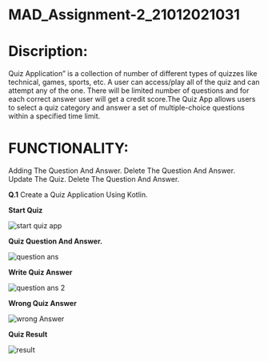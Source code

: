 # MAD_Assignment-2_21012021031

# Discription:
Quiz Application” is a collection of number of different types of quizzes like technical, games, sports, etc. A user can access/play all of the quiz and can attempt any of the one. 
There will be limited number of questions and for each correct answer user will get a credit score.The Quiz App allows users to select a quiz category and answer a set of multiple-choice 
questions within a specified time limit.

# FUNCTIONALITY:
Adding The Question And Answer.
Delete The Question And Answer.
Update The Quiz.
Delete The Question And Answer.

<b>Q.1</b>
Create a Quiz Application Using Kotlin.

<b>Start Quiz</b>

![start quiz app](https://github.com/Harshil-Ghadiya/MAD_Assignment-2_21012021031/assets/122811629/bf18d24e-0ac6-45d2-b09d-df37db2f6eab)


<b>Quiz Question And Answer.</b>


![question ans ](https://github.com/Harshil-Ghadiya/MAD_Assignment-2_21012021031/assets/122811629/30c78513-adfe-42a4-ab80-302cb9b083f7)


<b> Write Quiz Answer</b>


![question ans 2](https://github.com/Harshil-Ghadiya/MAD_Assignment-2_21012021031/assets/122811629/ead51e3a-024a-439a-920f-1e8c0f17c14d)


<b>Wrong Quiz Answer</b>


![wrong Answer](https://github.com/Harshil-Ghadiya/MAD_Assignment-2_21012021031/assets/122811629/e33935e1-50ec-4131-a270-c4a6248b1bd4)


<b>Quiz Result</b>


![result](https://github.com/Harshil-Ghadiya/MAD_Assignment-2_21012021031/assets/122811629/0ec0a3b0-dbf3-4a18-918c-acd75c1c908f)












